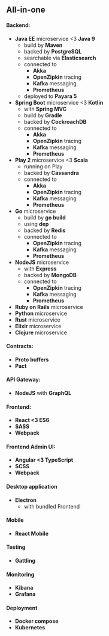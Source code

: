 ## All-in-one

#### Backend:
- **Java EE** microservice <3 **Java 9**
  - build by **Maven**
  - backed by **PostgreSQL**
  - searchable via **Elasticsearch**
  - connected to
    - **Akka**
    - **OpenZipkin** tracing
    - **Kafka** messaging
    - **Prometheus**
  - deployed to **Payara 5**
- **Spring Boot** microservice <3 **Kotlin**
  - with **Spring MVC**
  - build by **Gradle**
  - backed by **CockroachDB**
  - connected to
    - **Akka**
    - **OpenZipkin** tracing
    - **Kafka** messaging
    - **Prometheus**
- **Play 2** microservice <3 **Scala**
  - running on Play
  - backed by **Cassandra**
  - connected to
    - **Akka**
    - **OpenZipkin** tracing
    - **Kafka** messaging
    - **Prometheus**
- **Go** microservice
  - build by **go build**
  - using **dep**
  - backed by **Redis**
  - connected to
    - **OpenZipkin** tracing
    - **Kafka** messaging
    - **Prometheus**
- **NodeJS** microservice
  - with **Express**
  - backed by **MongoDB**
  - connected to
    - **OpenZipkin** tracing
    - **Kafka** messaging
    - **Prometheus**
- **Ruby on Rails** microservice
- **Python** microservice
- **Rust** microservice
- **Elixir** microservice
- **Clojure** microservice

#### Contracts:
- **Proto buffers**
- **Pact**
    
#### API Gateway:
- **NodeJS** with **GraphQL**

#### Frontend:
- **React <3 ES6**
- **SASS**
- **Webpack**

#### Frontend Admin UI:
- **Angular <3 TypeScript**
- **SCSS**
- **Webpack**

#### Desktop application
- **Electron**
  - with bundled Frontend

#### Mobile
- **React Mobile**

#### Testing
- **Gattling**

#### Monitoring
- **Kibana**
- **Grafana**

#### Deployment
- **Docker compose**
- **Kubernetes**

